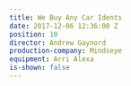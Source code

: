 ```yaml
---
title: We Buy Any Car Idents
date: 2017-12-06 12:36:00 Z
position: 10
director: Andrew Gaynord
production-company: Mindseye
equipment: Arri Alexa
is-shown: false
---
```


